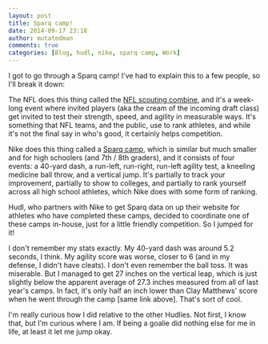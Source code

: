 ```yaml
---
layout: post
title: Sparq camp!
date: 2014-09-17 23:18
author: mutatedman
comments: true
categories: [Blog, hudl, nike, sparq camp, Work]
---
```

I got to go through a Sparq camp! I've had to explain this to a few people, so I'll break it down:

The NFL does this thing called the <a href="http://en.wikipedia.org/wiki/NFL_scouting_combine">NFL scouting combine</a>, and it's a week-long event where invited players (aka the cream of the incoming draft class) get invited to test their strength, speed, and agility in measurable ways. It's something that NFL teams, and the public, use to rank athletes, and while it's not the final say in who's good, it certainly helps competition.

Nike does this thing called a <a href="http://www.nike.com/us/en_us/c/us-football/sparq">Sparq camp</a>, which is similar but much smaller and for high schoolers (and 7th / 8th graders), and it consists of four events: a 40-yard dash, a run-left, run-right, run-left agility test, a kneeling medicine ball throw, and a vertical jump. It's partially to track your improvement, partially to show to colleges, and partially to rank yourself across all high school athletes, which Nike does with some form of ranking.

Hudl, who partners with Nike to get Sparq data on up their website for athletes who have completed these camps, decided to coordinate one of these camps in-house, just for a little friendly competition. So I jumped for it!

I don't remember my stats exactly. My 40-yard dash was around 5.2 seconds, I think. My agility score was worse, closer to 6 (and in my defense, I didn't have cleats). I don't even remember the ball toss. It was miserable. But I managed to get 27 inches on the vertical leap, which is just slightly below the apparent average of 27.3 inches measured from all of last year's camps. In fact, it's only half an inch lower than Clay Matthews' score when he went through the camp [same link above]. That's sort of cool.

I'm really curious how I did relative to the other Hudlies. Not first, I know that, but I'm curious where I am. If being a goalie did nothing else for me in life, at least it let me jump okay.
